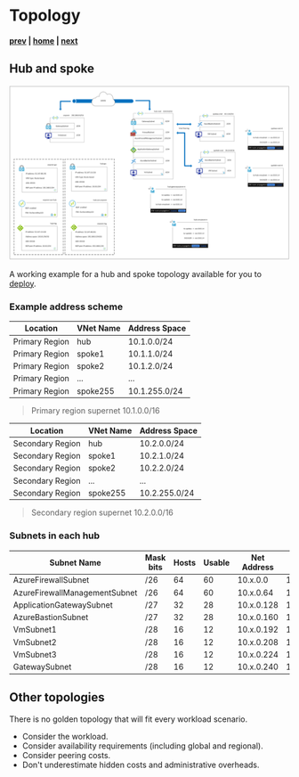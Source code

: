 # Topology

#### [prev](./basics.md) | [home](./welcome.md)  | [next](./connectivity.md)

## Hub and spoke 

![Topology Diagram](/png/topology.png)

A working example for a hub and spoke topology available for you to [deploy](/deploy/README.md).

### Example address scheme

Location | VNet Name | Address Space
---|---|---
Primary Region | hub | 10.1.0.0/24
Primary Region | spoke1 | 10.1.1.0/24
Primary Region | spoke2 | 10.1.2.0/24
Primary Region | ... | ...
Primary Region | spoke255 | 10.1.255.0/24

> Primary region supernet 10.1.0.0/16

Location | VNet Name | Address Space
---|---|---
Secondary Region | hub | 10.2.0.0/24
Secondary Region | spoke1 | 10.2.1.0/24
Secondary Region | spoke2 | 10.2.2.0/24
Secondary Region | ... | ...
Secondary Region | spoke255 | 10.2.255.0/24

> Secondary region supernet 10.2.0.0/16

### Subnets in each hub

Subnet Name | Mask bits | Hosts | Usable | Net Address | Brst Address
---|---|---|---|---|---
AzureFirewallSubnet           | /26 | 64 | 60 | 10.x.0.0   | 10.x.0.63
AzureFirewallManagementSubnet | /26 | 64 | 60 | 10.x.0.64  | 10.x.0.127
ApplicationGatewaySubnet      | /27 | 32 | 28 | 10.x.0.128 | 10.x.0.159
AzureBastionSubnet            | /27 | 32 | 28 | 10.x.0.160 | 10.x.0.191
VmSubnet1                     | /28 | 16 | 12 | 10.x.0.192 | 10.x.0.207
VmSubnet2                     | /28 | 16 | 12 | 10.x.0.208 | 10.x.0.223
VmSubnet3                     | /28 | 16 | 12 | 10.x.0.224 | 10.x.0.239
GatewaySubnet                 | /28 | 16 | 12 | 10.x.0.240 | 10.x.0.255

## Other topologies

There is no golden topology that will fit every workload scenario.
- Consider the workload.
- Consider availability requirements (including global and regional).
- Consider peering costs.
- Don't underestimate hidden costs and administrative overheads.
